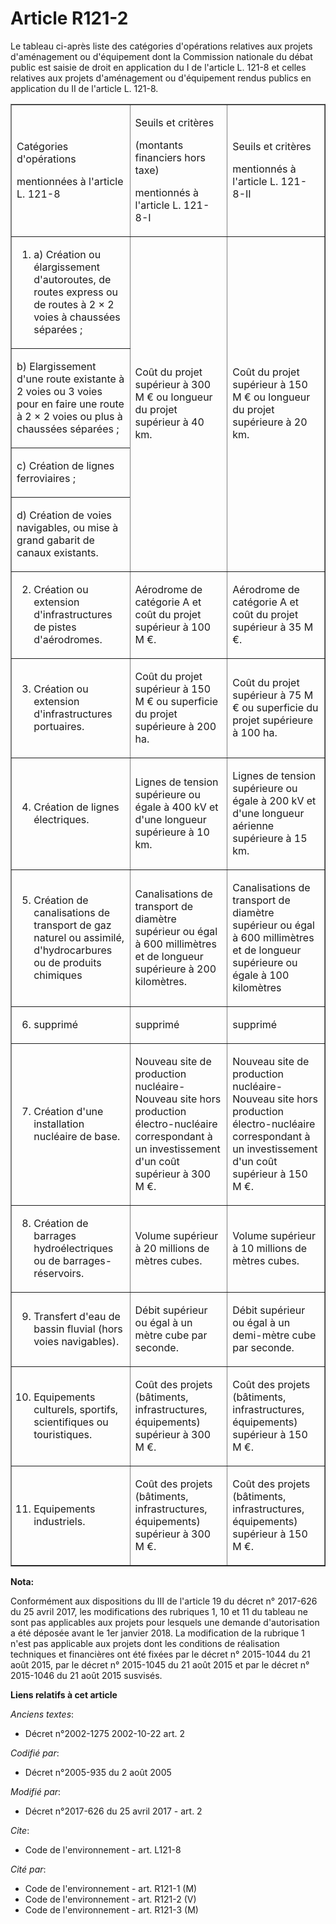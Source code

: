 # Article R121-2

Le tableau ci-après liste des catégories d'opérations relatives aux projets d'aménagement ou d'équipement dont la Commission
nationale du débat public est saisie de droit en application du I de l'article L. 121-8 et celles relatives aux projets
d'aménagement ou d'équipement rendus publics en application du II de l'article L. 121-8.

<table align="center" border="1" cellpadding="0" cellspacing="0">
  <tbody>
    <tr>
      <td>

Catégories d'opérations

mentionnées à l'article L. 121-8

</td>
      <td>

Seuils et critères 

(montants financiers hors taxe)

mentionnés à l'article L. 121-8-I

</td>
      <td>

Seuils et critères

mentionnés à l'article L. 121-8-II

</td>
    </tr>
    <tr>
      <td align="left">

1. a) Création ou élargissement d'autoroutes, de routes express ou de routes à 2 × 2 voies à chaussées séparées ;

</td>
      <td align="left" rowspan="4">

Coût du projet supérieur à 300 M € ou longueur du projet supérieur à 40 km.

</td>
      <td align="left" rowspan="4">

Coût du projet supérieur à 150 M € ou longueur du projet supérieure à 20 km.

</td>
    </tr>
    <tr>
      <td>

b) Elargissement d'une route existante à 2 voies ou 3 voies pour en faire une route à 2 × 2 voies ou plus à chaussées
séparées ;

</td>
    </tr>
    <tr>
      <td>

c) Création de lignes ferroviaires ;

</td>
    </tr>
    <tr>
      <td>

d) Création de voies navigables, ou mise à grand gabarit de canaux existants.

</td>
    </tr>
    <tr>
      <td>

2. Création ou extension d'infrastructures de pistes d'aérodromes.

</td>
      <td>

Aérodrome de catégorie A et coût du projet supérieur à 100 M €.

</td>
      <td>

Aérodrome de catégorie A et coût du projet supérieur à 35 M €.

</td>
    </tr>
    <tr>
      <td align="left">

3. Création ou extension d'infrastructures portuaires.

</td>
      <td align="left">

Coût du projet supérieur à 150 M € ou superficie du projet supérieure à 200 ha.

</td>
      <td align="left">

Coût du projet supérieur à 75 M € ou superficie du projet supérieure à 100 ha.

</td>
    </tr>
    <tr>
      <td align="left">

4. Création de lignes électriques.

</td>
      <td align="left">

Lignes de tension supérieure ou égale à 400 kV et d'une longueur supérieure à 10 km.

</td>
      <td align="left">

Lignes de tension supérieure ou égale à 200 kV et d'une longueur aérienne supérieure à 15 km.

</td>
    </tr>
    <tr>
      <td align="left">

5. Création de canalisations de transport de gaz naturel ou assimilé, d'hydrocarbures ou de produits chimiques

</td>
      <td align="left">

Canalisations de transport de diamètre supérieur ou égal à 600 millimètres et de longueur supérieure à 200 kilomètres.

</td>
      <td align="left">

Canalisations de transport de diamètre supérieur ou égal à 600 millimètres et de longueur supérieure ou égale à 100
kilomètres

</td>
    </tr>
    <tr>
      <td align="left">

6. supprimé

</td>
      <td align="left">

supprimé

</td>
      <td align="left">

supprimé

</td>
    </tr>
    <tr>
      <td align="left">

7. Création d'une installation nucléaire de base.

</td>
      <td align="left">

Nouveau site de production nucléaire-Nouveau site hors production électro-nucléaire correspondant à un investissement d'un
coût supérieur à 300 M €.

</td>
      <td align="left">

Nouveau site de production nucléaire-Nouveau site hors production électro-nucléaire correspondant à un investissement d'un
coût supérieur à 150 M €.

</td>
    </tr>
    <tr>
      <td align="left">

8. Création de barrages hydroélectriques ou de barrages-réservoirs.

</td>
      <td align="left">

Volume supérieur à 20 millions de mètres cubes.

</td>
      <td align="left">

Volume supérieur à 10 millions de mètres cubes.

</td>
    </tr>
    <tr>
      <td align="left">

9. Transfert d'eau de bassin fluvial (hors voies navigables).

</td>
      <td align="left">

Débit supérieur ou égal à un mètre cube par seconde.

</td>
      <td align="left">

Débit supérieur ou égal à un demi-mètre cube par seconde.

</td>
    </tr>
    <tr>
      <td>

10. Equipements culturels, sportifs, scientifiques ou touristiques.

</td>
      <td>

Coût des projets (bâtiments, infrastructures, équipements) supérieur à 300 M €.

</td>
      <td>

Coût des projets (bâtiments, infrastructures, équipements) supérieur à 150 M €.

</td>
    </tr>
    <tr>
      <td>

11. Equipements industriels.

</td>
      <td>

Coût des projets (bâtiments, infrastructures, équipements) supérieur à 300 M €.

</td>
      <td>

Coût des projets (bâtiments, infrastructures, équipements) supérieur à 150 M €.

</td>
    </tr>
  </tbody>
</table>

**Nota:**

Conformément aux dispositions du III de l'article 19 du décret n° 2017-626 du 25 avril 2017, les modifications des rubriques
1, 10 et 11 du tableau ne sont pas applicables aux projets pour lesquels une demande d'autorisation a été déposée avant le
1er janvier 2018. La modification de la rubrique 1 n'est pas applicable aux projets dont les conditions de réalisation
techniques et financières ont été fixées par le décret n° 2015-1044 du 21 août 2015, par le décret n° 2015-1045 du 21 août
2015 et par le décret n° 2015-1046 du 21 août 2015 susvisés.

**Liens relatifs à cet article**

_Anciens textes_:

  - Décret n°2002-1275 2002-10-22 art. 2

_Codifié par_:

  - Décret n°2005-935 du 2 août 2005

_Modifié par_:

  - Décret n°2017-626 du 25 avril 2017 - art. 2

_Cite_:

  - Code de l'environnement - art. L121-8

_Cité par_:

  - Code de l'environnement - art. R121-1 (M)
  - Code de l'environnement - art. R121-2 (V)
  - Code de l'environnement - art. R121-3 (M)
